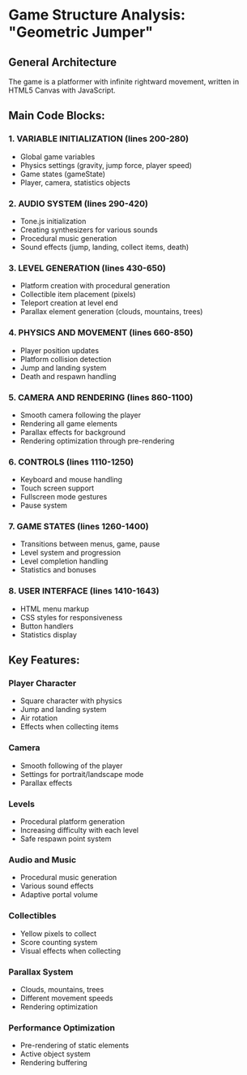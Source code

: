 # Game Structure Analysis: "Geometric Jumper"

## General Architecture
The game is a platformer with infinite rightward movement, written in HTML5 Canvas with JavaScript.

## Main Code Blocks:

### 1. **VARIABLE INITIALIZATION** (lines 200-280)
- Global game variables
- Physics settings (gravity, jump force, player speed)
- Game states (gameState)
- Player, camera, statistics objects

### 2. **AUDIO SYSTEM** (lines 290-420)
- Tone.js initialization
- Creating synthesizers for various sounds
- Procedural music generation
- Sound effects (jump, landing, collect items, death)

### 3. **LEVEL GENERATION** (lines 430-650)
- Platform creation with procedural generation
- Collectible item placement (pixels)
- Teleport creation at level end
- Parallax element generation (clouds, mountains, trees)

### 4. **PHYSICS AND MOVEMENT** (lines 660-850)
- Player position updates
- Platform collision detection
- Jump and landing system
- Death and respawn handling

### 5. **CAMERA AND RENDERING** (lines 860-1100)
- Smooth camera following the player
- Rendering all game elements
- Parallax effects for background
- Rendering optimization through pre-rendering

### 6. **CONTROLS** (lines 1110-1250)
- Keyboard and mouse handling
- Touch screen support
- Fullscreen mode gestures
- Pause system

### 7. **GAME STATES** (lines 1260-1400)
- Transitions between menus, game, pause
- Level system and progression
- Level completion handling
- Statistics and bonuses

### 8. **USER INTERFACE** (lines 1410-1643)
- HTML menu markup
- CSS styles for responsiveness
- Button handlers
- Statistics display

## Key Features:

### **Player Character**
- Square character with physics
- Jump and landing system
- Air rotation
- Effects when collecting items

### **Camera**
- Smooth following of the player
- Settings for portrait/landscape mode
- Parallax effects

### **Levels**
- Procedural platform generation
- Increasing difficulty with each level
- Safe respawn point system

### **Audio and Music**
- Procedural music generation
- Various sound effects
- Adaptive portal volume

### **Collectibles**
- Yellow pixels to collect
- Score counting system
- Visual effects when collecting

### **Parallax System**
- Clouds, mountains, trees
- Different movement speeds
- Rendering optimization

### **Performance Optimization**
- Pre-rendering of static elements
- Active object system
- Rendering buffering
